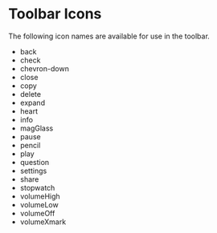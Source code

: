 # Toolbar Icons

The following icon names are available for use in the toolbar. 

- back
- check
- chevron-down
- close
- copy
- delete
- expand
- heart
- info
- magGlass
- pause
- pencil
- play
- question
- settings
- share
- stopwatch
- volumeHigh
- volumeLow
- volumeOff
- volumeXmark
